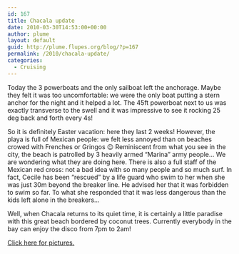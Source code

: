 ```yaml
---
id: 167
title: Chacala update
date: 2010-03-30T14:53:00+00:00
author: plume
layout: default
guid: http://plume.flupes.org/blog/?p=167
permalink: /2010/chacala-update/
categories:
  - Cruising
---
```

Today the 3 powerboats and the only sailboat left the anchorage. Maybe they felt it was too uncomfortable: we were the only boat putting a stern anchor for the night and it helped a lot. The 45ft powerboat next to us was exactly transverse to the swell and it was impressive to see it rocking 25 deg back and forth every 4s!

So it is definitely Easter vacation: here they last 2 weeks! However, the playa is full of Mexican people: we felt less annoyed than on beaches crowed with Frenches or Gringos 😉 Reminiscent from what you see in the city, the beach is patrolled by 3 heavily armed &#8220;Marina&#8221; army people&#8230; We are wondering what they are doing here. There is also a full staff of the Mexican red cross: not a bad idea with so many people and so much surf. In fact, Cecile has been &#8220;rescued&#8221; by a life guard who swim to her when she was just 30m beyond the breaker line. He advised her that it was forbidden to swim so far. To what she responded that it was less dangerous than the kids left alone in the breakers&#8230;

Well, when Chacala returns to its quiet time, it is certainly a little paradise with this great beach bordered by coconut trees. Currently everybody in the bay can enjoy the disco from 7pm to 2am!

[Click here for pictures.](http://plume.flupes.org/gallery/?level=album&id=36)